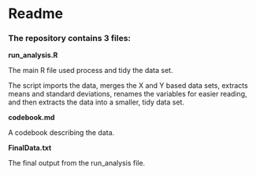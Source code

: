 # Readme

### The repository contains 3 files: 

**run_analysis.R**

The main R file used process and tidy the data set. 

The script imports the data, merges the X and Y based data sets, extracts means and standard deviations, renames the variables for easier reading, and then extracts the data into a smaller, tidy data set. 

**codebook.md**

A codebook describing the data. 

**FinalData.txt**

The final output from the run_analysis file.

